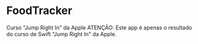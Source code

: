 # FoodTracker
Curso "Jump Right In" da Apple
ATENÇÃO: Este app é apenas o resultado do curso de Swift "Jump Right In" da Apple.
